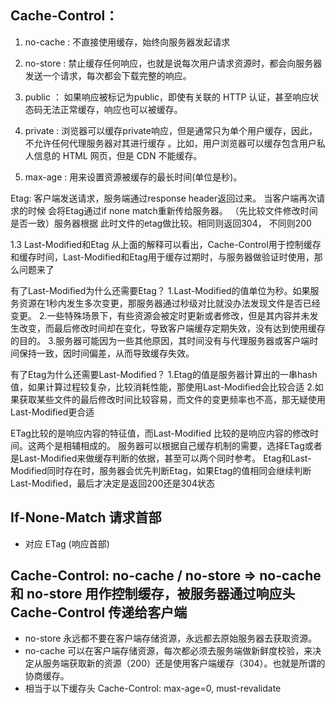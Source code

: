 ## Cache-Control：
1. no-cache : 不直接使用缓存，始终向服务器发起请求

2. no-store : 禁止缓存任何响应，也就是说每次用户请求资源时，都会向服务器发送一个请求，每次都会下载完整的响应。

3. public ： 如果响应被标记为public，即使有关联的 HTTP 认证，甚至响应状态码无法正常缓存，响应也可以被缓存。

4. private : 浏览器可以缓存private响应，但是通常只为单个用户缓存，因此，不允许任何代理服务器对其进行缓存 。比如，用户浏览器可以缓存包含用户私人信息的 HTML 网页，但是 CDN 不能缓存。

5. max-age :  用来设置资源被缓存的最长时间(单位是秒)。


Etag: 客户端发送请求，服务端通过response header返回过来。 当客户端再次请求的时候 会将Etag通过if none match重新传给服务器。 （先比较文件修改时间是否一致）服务器根据 此时文件的etag做比较。相同则返回304， 不同则200


1.3 Last-Modified和Etag
从上面的解释可以看出，Cache-Control用于控制缓存和缓存时间，Last-Modified和Etag用于缓存过期时，与服务器做验证时使用，那么问题来了

有了Last-Modified为什么还需要Etag？
    1.Last-Modified的值单位为秒。如果服务资源在1秒内发生多次变更，那服务器通过秒级对比就没办法发现文件是否已经变更。
    2.一些特殊场景下，有些资源会被定时更新或者修改，但是其内容并未发生改变，而最后修改时间却在变化，导致客户端缓存定期失效，没有达到使用缓存的目的。
    3.服务器可能因为一些其他原因，其时间没有与代理服务器或客户端时间保持一致，因时间偏差，从而导致缓存失效。


有了Etag为什么还需要Last-Modified？
    1.Etag的值是服务器计算出的一串hash值，如果计算过程较复杂，比较消耗性能，那使用Last-Modified会比较合适
    2.如果获取某些文件的最后修改时间比较容易，而文件的变更频率也不高，那无疑使用Last-Modified更合适

ETag比较的是响应内容的特征值，而Last-Modified 比较的是响应内容的修改时间。这两个是相辅相成的。
服务器可以根据自己缓存机制的需要，选择ETag或者是Last-Modified来做缓存判断的依据，甚至可以两个同时参考。
Etag和Last-Modified同时存在时，服务器会优先判断Etag，如果Etag的值相同会继续判断Last-Modified，最后才决定是返回200还是304状态



## If-None-Match 请求首部
- 对应 ETag (响应首部)

## Cache-Control: no-cache / no-store => no-cache 和 no-store 用作控制缓存，被服务器通过响应头 Cache-Control 传递给客户端
- no-store 永远都不要在客户端存储资源，永远都去原始服务器去获取资源。
- no-cache 可以在客户端存储资源，每次都必须去服务端做新鲜度校验，来决定从服务端获取新的资源（200）还是使用客户端缓存（304）。也就是所谓的协商缓存。
- 相当于以下缓存头 Cache-Control: max-age=0, must-revalidate

